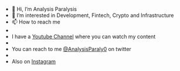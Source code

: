 - 👋 Hi, I’m Analysis Paralysis
- 👀 I’m interested in Development, Fintech, Crypto and Infrastructure
- 📫 How to reach me 
- 
- I have a [Youtube Channel](https://www.youtube.com/channel/UC820jDWSmEkbTTCEfT4ZyfQ) where you can watch my content
- 
- You can reach to me [@AnalysisParaly0](https://twitter.com/AnalysisParaly0) on twitter
- 
- Also on [Instagram](https://www.instagram.com/analysisparalysis0/)
